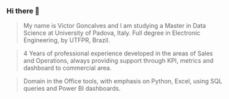 ### Hi there 👋

> My name is Victor Goncalves and I am studying a Master in Data Science at University of Padova, Italy.
> Full degree in Electronic Engineering, by UTFPR, Brazil.

> 4 Years of professional experience developed in the areas of Sales and Operations, always providing support through KPI, metrics and dashboard to commercial area.

>Domain in the Office tools, with emphasis on Python, Excel, using SQL queries and Power BI dashboards.

